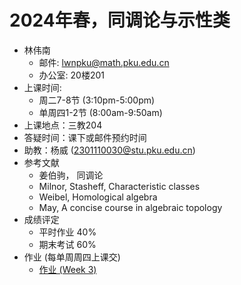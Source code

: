 # 2024年春，同调论与示性类
* 林伟南
    * 邮件: lwnpku@math.pku.edu.cn
    * 办公室: 20楼201
* 上课时间: 
    * 周二7-8节 (3:10pm-5:00pm)
    * 单周四1-2节 (8:00am-9:50am)
* 上课地点：三教204
* 答疑时间：课下或邮件预约时间
* 助教：杨威 (2301110030@stu.pku.edu.cn)
* 参考文献
    * 姜伯驹， 同调论
    * Milnor, Stasheff, Characteristic classes
    * Weibel, Homological algebra
    * May, A concise course in algebraic topology
* 成绩评定
    * 平时作业 40%
    * 期末考试 60%
* 作业 (每单周周四上课交)
    * [作业 (Week 3)](./HomeworkWeek3.pdf)